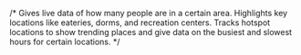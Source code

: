 /*
Gives live data of how many people are in a certain area.
Highlights key locations like eateries, dorms, and recreation centers.
Tracks hotspot locations to show trending places and give data on the busiest and slowest hours for certain locations.
*/
